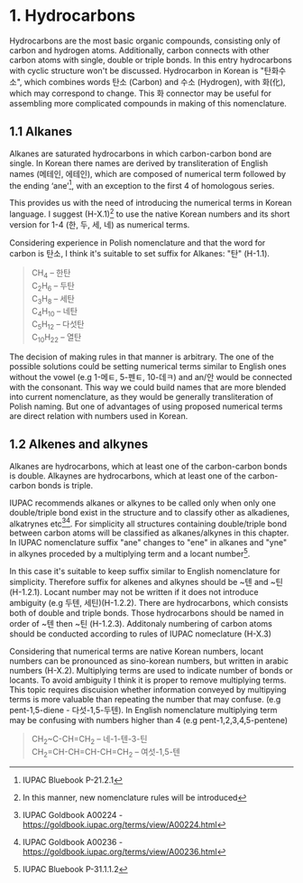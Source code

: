 # 1. Hydrocarbons

Hydrocarbons are the most basic organic compounds, consisting only of carbon and hydrogen atoms. Additionally, carbon connects with other carbon atoms with single, double or triple bonds. In this entry hydrocarbons with cyclic structure won't be discussed. Hydrocarbon in Korean is "탄화수소", which combines words 탄소 (Carbon) and 수소 (Hydrogen), with 화(化), which may correspond to change. This 화 connector may be useful for assembling more complicated compounds in making of this nomenclature.

## 1.1 Alkanes
Alkanes are saturated hydrocarbons in which carbon-carbon bond are single. In Korean there names are derived by transliteration of English names (메테인, 에테인), which are composed of numerical term followed by the ending ‘ane’[^1], with an exception to the first 4 of homologous series.

This provides us with the need of introducing the numerical terms in Korean language. I suggest (H-X.1)[^2] to use the native Korean numbers and its short version for 1-4 (한, 두, 세, 네) as numerical terms.

Considering experience in Polish nomenclature and that the word for carbon is 탄소, I think it's suitable to set suffix for Alkanes: "탄" (H-1.1).

> CH<sub>4</sub> – 한탄\
C<sub>2</sub>H<sub>6</sub> – 두탄\
C<sub>3</sub>H<sub>8</sub> – 세탄\
C<sub>4</sub>H<sub>10</sub> – 네탄\
C<sub>5</sub>H<sub>12</sub> – 다섯탄\
C<sub>10</sub>H<sub>22</sub> – 열탄

The decision of making rules in that manner is arbitrary. The one of the possible solutions could be setting numerical terms similar to English ones without the vowel (e.g 1-메ㅌ, 5-펜ㅌ, 10-데ㅋ) and an/안 would be connected with the consonant. This way we could build names that are more blended into current nomenclature, as they would be generally transliteration of Polish naming. But one of advantages of using proposed numerical terms are direct relation with numbers used in Korean.

## 1.2 Alkenes and alkynes
Alkanes are hydrocarbons, which at least one of the carbon-carbon bonds is double. Alkaynes are hydrocarbons, which at least one of the carbon-carbon bonds is triple. 

IUPAC recommends alkanes or alkynes to be called only when only one double/triple bond exist in the structure and to classify other as alkadienes, alkatrynes etc[^3][^4]. For simplicity all structures containing double/triple bond between carbon atoms will be classified as alkanes/alkynes in this chapter. In IUPAC nomenclature suffix "ane" changes to "ene" in alkanes and "yne" in alkynes proceded by a multiplying term and a locant number[^5]. 

In this case it's suitable to keep suffix similar to English nomenclature for simplicity. Therefore suffix for alkenes and alkynes should be ~텐 and ~틴 (H-1.2.1). Locant number may not be written if it does not introduce ambiguity (e.g 두텐, 세틴)(H-1.2.2). There are hydrocarbons, which consists both of double and triple bonds. Those hydrocarbons should be named in order of ~텐 then ~틴 (H-1.2.3). Additonaly numbering of carbon atoms should be conducted according to rules of IUPAC nomeclature (H-X.3)

Considering that numerical terms are native Korean numbers, locant numbers can be pronounced as sino-korean numbers, but written in arabic numbers (H-X.2). Multiplying terms are used to indicate number of bonds or locants. To avoid ambiguity I think it is proper to remove multiplying terms. This topic requires discuision whether information conveyed by multipying terms is more valuable than repeating the number that may confuse. (e.g pent-1,5-diene - 다섯-1,5-두텐). In English nomenclature multiplying term may be confusing with numbers higher than 4 (e.g pent-1,2,3,4,5-pentene)

> CH<sub>2</sub>~C-CH=CH<sub>2</sub> – 네-1-텐-3-틴\
CH<sub>2</sub>=CH-CH=CH-CH=CH<sub>2</sub> – 여섯-1,5-텐

[^1]: IUPAC Bluebook P-21.2.1
[^2]: In this manner, new nomenclature rules will be introduced
[^3]: IUPAC Goldbook A00224 - https://goldbook.iupac.org/terms/view/A00224.html
[^4]: IUPAC Goldbook A00236 - https://goldbook.iupac.org/terms/view/A00236.html
[^5]: IUPAC Bluebook P-31.1.1.2